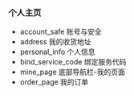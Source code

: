 ### 个人主页

- account_safe 账号与安全
- address 我的收货地址
- personal_info 个人信息
- bind_service_code 绑定服务代码
- mine_page 底部导航栏-我的页面
- order_page 我的订单